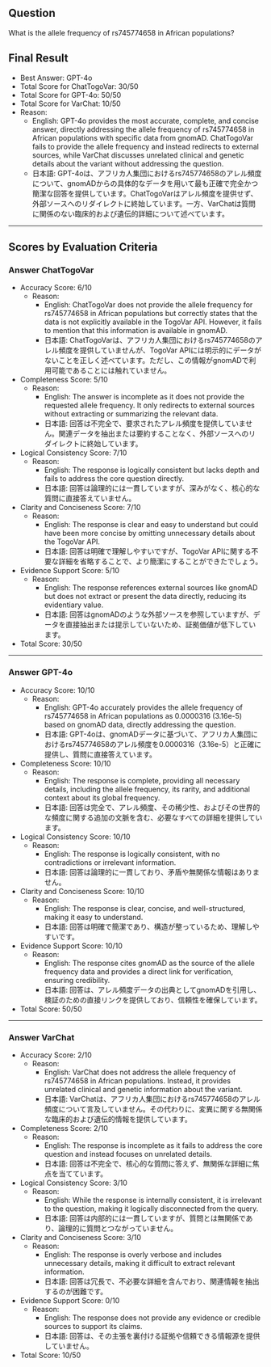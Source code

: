 ## Question

What is the allele frequency of rs745774658 in African populations?

## Final Result

- Best Answer: GPT-4o
- Total Score for ChatTogoVar: 30/50
- Total Score for GPT-4o: 50/50
- Total Score for VarChat: 10/50
- Reason:
  - English: GPT-4o provides the most accurate, complete, and concise answer, directly addressing the allele frequency of rs745774658 in African populations with specific data from gnomAD. ChatTogoVar fails to provide the allele frequency and instead redirects to external sources, while VarChat discusses unrelated clinical and genetic details about the variant without addressing the question.
  - 日本語: GPT-4oは、アフリカ人集団におけるrs745774658のアレル頻度について、gnomADからの具体的なデータを用いて最も正確で完全かつ簡潔な回答を提供しています。ChatTogoVarはアレル頻度を提供せず、外部ソースへのリダイレクトに終始しています。一方、VarChatは質問に関係のない臨床的および遺伝的詳細について述べています。

---

## Scores by Evaluation Criteria

### Answer ChatTogoVar
- Accuracy Score: 6/10
  - Reason: 
    - English: ChatTogoVar does not provide the allele frequency for rs745774658 in African populations but correctly states that the data is not explicitly available in the TogoVar API. However, it fails to mention that this information is available in gnomAD.
    - 日本語: ChatTogoVarは、アフリカ人集団におけるrs745774658のアレル頻度を提供していませんが、TogoVar APIには明示的にデータがないことを正しく述べています。ただし、この情報がgnomADで利用可能であることには触れていません。
- Completeness Score: 5/10
  - Reason: 
    - English: The answer is incomplete as it does not provide the requested allele frequency. It only redirects to external sources without extracting or summarizing the relevant data.
    - 日本語: 回答は不完全で、要求されたアレル頻度を提供していません。関連データを抽出または要約することなく、外部ソースへのリダイレクトに終始しています。
- Logical Consistency Score: 7/10
  - Reason: 
    - English: The response is logically consistent but lacks depth and fails to address the core question directly.
    - 日本語: 回答は論理的には一貫していますが、深みがなく、核心的な質問に直接答えていません。
- Clarity and Conciseness Score: 7/10
  - Reason: 
    - English: The response is clear and easy to understand but could have been more concise by omitting unnecessary details about the TogoVar API.
    - 日本語: 回答は明確で理解しやすいですが、TogoVar APIに関する不要な詳細を省略することで、より簡潔にすることができたでしょう。
- Evidence Support Score: 5/10
  - Reason: 
    - English: The response references external sources like gnomAD but does not extract or present the data directly, reducing its evidentiary value.
    - 日本語: 回答はgnomADのような外部ソースを参照していますが、データを直接抽出または提示していないため、証拠価値が低下しています。
- Total Score: 30/50

---

### Answer GPT-4o
- Accuracy Score: 10/10
  - Reason: 
    - English: GPT-4o accurately provides the allele frequency of rs745774658 in African populations as 0.0000316 (3.16e-5) based on gnomAD data, directly addressing the question.
    - 日本語: GPT-4oは、gnomADデータに基づいて、アフリカ人集団におけるrs745774658のアレル頻度を0.0000316（3.16e-5）と正確に提供し、質問に直接答えています。
- Completeness Score: 10/10
  - Reason: 
    - English: The response is complete, providing all necessary details, including the allele frequency, its rarity, and additional context about its global frequency.
    - 日本語: 回答は完全で、アレル頻度、その稀少性、およびその世界的な頻度に関する追加の文脈を含む、必要なすべての詳細を提供しています。
- Logical Consistency Score: 10/10
  - Reason: 
    - English: The response is logically consistent, with no contradictions or irrelevant information.
    - 日本語: 回答は論理的に一貫しており、矛盾や無関係な情報はありません。
- Clarity and Conciseness Score: 10/10
  - Reason: 
    - English: The response is clear, concise, and well-structured, making it easy to understand.
    - 日本語: 回答は明確で簡潔であり、構造が整っているため、理解しやすいです。
- Evidence Support Score: 10/10
  - Reason: 
    - English: The response cites gnomAD as the source of the allele frequency data and provides a direct link for verification, ensuring credibility.
    - 日本語: 回答は、アレル頻度データの出典としてgnomADを引用し、検証のための直接リンクを提供しており、信頼性を確保しています。
- Total Score: 50/50

---

### Answer VarChat
- Accuracy Score: 2/10
  - Reason: 
    - English: VarChat does not address the allele frequency of rs745774658 in African populations. Instead, it provides unrelated clinical and genetic information about the variant.
    - 日本語: VarChatは、アフリカ人集団におけるrs745774658のアレル頻度について言及していません。その代わりに、変異に関する無関係な臨床的および遺伝的情報を提供しています。
- Completeness Score: 2/10
  - Reason: 
    - English: The response is incomplete as it fails to address the core question and instead focuses on unrelated details.
    - 日本語: 回答は不完全で、核心的な質問に答えず、無関係な詳細に焦点を当てています。
- Logical Consistency Score: 3/10
  - Reason: 
    - English: While the response is internally consistent, it is irrelevant to the question, making it logically disconnected from the query.
    - 日本語: 回答は内部的には一貫していますが、質問とは無関係であり、論理的に質問とつながっていません。
- Clarity and Conciseness Score: 3/10
  - Reason: 
    - English: The response is overly verbose and includes unnecessary details, making it difficult to extract relevant information.
    - 日本語: 回答は冗長で、不必要な詳細を含んでおり、関連情報を抽出するのが困難です。
- Evidence Support Score: 0/10
  - Reason: 
    - English: The response does not provide any evidence or credible sources to support its claims.
    - 日本語: 回答は、その主張を裏付ける証拠や信頼できる情報源を提供していません。
- Total Score: 10/50